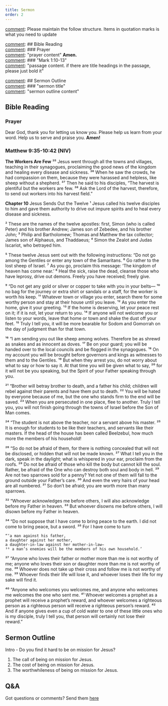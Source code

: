 ```yaml
---
title: Sermon 
order: 2
---
```


[comment]: Please maintain the follow structure. Items in quotation marks is what you need to update

[comment]: ## Bible Reading  
[comment]: ### Prayer  
[comment]: "prayer content"  **Amen.**  
[comment]:  ### "Mark 1:10-13"  
[comment]: "passage content. if there are title headings in the passage, please just bold it"  

[comment]: ## Sermon Outline  
[comment]: ### "sermon title"  
[comment]: "sermon outline content"  

[comment]: ------------------------------------------------------------------------------------
## Bible Reading
### Prayer
Dear God, thank you for letting us know you. Please help us learn from your word. Help us to serve and praise you. **Amen!**

### Matthew 9:35-10:42 (NIV) 

**The Workers Are Few**
³⁵ Jesus went through all the towns and villages, teaching in their synagogues, proclaiming the good news of the kingdom and healing every disease and sickness. ³⁶ When he saw the crowds, he had compassion on them, because they were harassed and helpless, like sheep without a shepherd. ³⁷ Then he said to his disciples, “The harvest is plentiful but the workers are few. ³⁸ Ask the Lord of the harvest, therefore, to send out workers into his harvest field.”

**Chapter 10**
Jesus Sends Out the Twelve
¹ Jesus called his twelve disciples to him and gave them authority to drive out impure spirits and to heal every disease and sickness.

² These are the names of the twelve apostles: first, Simon (who is called Peter) and his brother Andrew; James son of Zebedee, and his brother John; ³ Philip and Bartholomew; Thomas and Matthew the tax collector; James son of Alphaeus, and Thaddaeus; ⁴ Simon the Zealot and Judas Iscariot, who betrayed him.

⁵ These twelve Jesus sent out with the following instructions: “Do not go among the Gentiles or enter any town of the Samaritans. ⁶ Go rather to the lost sheep of Israel. ⁷ As you go, proclaim this message: ‘The kingdom of heaven has come near.’ ⁸ Heal the sick, raise the dead, cleanse those who have leprosy, drive out demons. Freely you have received; freely give.

⁹ “Do not get any gold or silver or copper to take with you in your belts— ¹⁰ no bag for the journey or extra shirt or sandals or a staff, for the worker is worth his keep. ¹¹ Whatever town or village you enter, search there for some worthy person and stay at their house until you leave. ¹² As you enter the home, give it your greeting. ¹³ If the home is deserving, let your peace rest on it; if it is not, let your return to you. ¹⁴ If anyone will not welcome you or listen to your words, leave that home or town and shake the dust off your feet. ¹⁵ Truly I tell you, it will be more bearable for Sodom and Gomorrah on the day of judgment than for that town.

¹⁶ “I am sending you out like sheep among wolves. Therefore be as shrewd as snakes and as innocent as doves. ¹⁷ Be on your guard; you will be handed over to the local councils and be flogged in the synagogues. ¹⁸ On my account you will be brought before governors and kings as witnesses to them and to the Gentiles. ¹⁹ But when they arrest you, do not worry about what to say or how to say it. At that time you will be given what to say, ²⁰ for it will not be you speaking, but the Spirit of your Father speaking through you.

²¹ “Brother will betray brother to death, and a father his child; children will rebel against their parents and have them put to death. ²² You will be hated by everyone because of me, but the one who stands firm to the end will be saved. ²³ When you are persecuted in one place, flee to another. Truly I tell you, you will not finish going through the towns of Israel before the Son of Man comes.

²⁴ “The student is not above the teacher, nor a servant above his master. ²⁵ It is enough for students to be like their teachers, and servants like their masters. If the head of the house has been called Beelzebul, how much more the members of his household!

²⁶ “So do not be afraid of them, for there is nothing concealed that will not be disclosed, or hidden that will not be made known. ²⁷ What I tell you in the dark, speak in the daylight; what is whispered in your ear, proclaim from the roofs. ²⁸ Do not be afraid of those who kill the body but cannot kill the soul. Rather, be afraid of the One who can destroy both soul and body in hell. ²⁹ Are not two sparrows sold for a penny? Yet not one of them will fall to the ground outside your Father’s care. ³⁰ And even the very hairs of your head are all numbered. ³¹ So don’t be afraid; you are worth more than many sparrows.

³² “Whoever acknowledges me before others, I will also acknowledge before my Father in heaven. ³³ But whoever disowns me before others, I will disown before my Father in heaven.

³⁴ “Do not suppose that I have come to bring peace to the earth. I did not come to bring peace, but a sword. ³⁵ For I have come to turn

    “‘a man against his father,
    a daughter against her mother,
    a daughter-in-law against her mother-in-law—
    ³⁶ a man’s enemies will be the members of his own household.’ 

³⁷ “Anyone who loves their father or mother more than me is not worthy of me; anyone who loves their son or daughter more than me is not worthy of me. ³⁸ Whoever does not take up their cross and follow me is not worthy of me. ³⁹ Whoever finds their life will lose it, and whoever loses their life for my sake will find it.

⁴⁰ “Anyone who welcomes you welcomes me, and anyone who welcomes me welcomes the one who sent me. ⁴¹ Whoever welcomes a prophet as a prophet will receive a prophet’s reward, and whoever welcomes a righteous person as a righteous person will receive a righteous person’s reward. ⁴² And if anyone gives even a cup of cold water to one of these little ones who is my disciple, truly I tell you, that person will certainly not lose their reward.”

## Sermon Outline
Intro - Do you find it hard to be on mission for Jesus? 

1. The call of being on mission for Jesus.
2. The cost of being on mission for Jesus.
3. The worthwhileness of being on mission for Jesus.

## Q&A
Got questions or comments? Send them [here](https://tinyurl.com/SGHACQuestionsAnswers)
